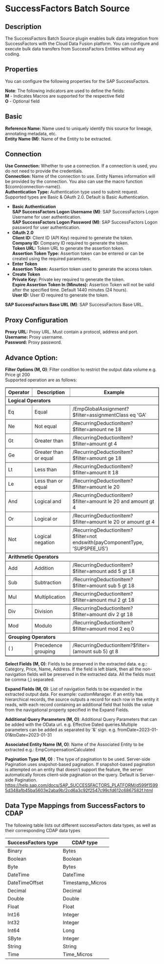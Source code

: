 # SuccessFactors Batch Source
## Description
The SuccessFactors Batch Source plugin enables bulk data integration from SuccessFactors with the Cloud Data Fusion
platform. You can configure and execute bulk data transfers from SuccessFactors Entities without any coding.

## Properties
You can configure the following properties for the SAP SuccessFactors.

**Note**: The following indicators are used to define the fields:  
**M** - Indicates Macros are supported for the respective field  
**O** - Optional field

## Basic
**Reference Name:** Name used to uniquely identify this source for lineage,
annotating metadata, etc.  
**Entity Name (M)**: Name of the Entity to be extracted.

## Connection
**Use Connection:** Whether to use a connection. If a connection is used, you do not need to provide the credentials.  
**Connection:** Name of the connection to use. Entity Names information will be provided by the connection.
You also can use the macro function ${conn(connection-name)}.  
**Authentication Type:** Authentication type used to submit request. Supported types are Basic & OAuth 2.0. Default is Basic Authentication.   
* **Basic Authentication**  
**SAP SuccessFactors Logon Username (M)**: SAP SuccessFactors Logon Username for user authentication.  
**SAP SuccessFactors Logon Password (M)**: SAP SuccessFactors Logon password for user authentication.  
* **OAuth 2.0**  
  **Client ID:** Client ID (API Key) required to generate the token.  
  **Company ID:** Company ID required to generate the token.  
  **Token URL:** Token URL to generate the assertion token.  
  **Assertion Token Type:** Assertion token can be entered or can be created using the required parameters.
* **Enter Token**  
  **Assertion Token:** Assertion token used to generate the access token.
* **Create Token**  
  **Private Key:** Private key required to generate the token.  
  **Expire Assertion Token In (Minutes):** Assertion Token will not be valid after the specified time. Default 1440 minutes (24 hours).    
  **User ID:** User ID required to generate the token.

**SAP SuccessFactors Base URL (M)**: SAP SuccessFactors Base URL.  

## Proxy Configuration
**Proxy URL:** Proxy URL. Must contain a protocol, address and port.  
**Username:** Proxy username.  
**Password:** Proxy password. 

## Advance Option:

**Filter Options (M, O)**: Filter condition to restrict the output data volume e.g. Price gt 200  
Supported operation are as follows:
<table border="1" cellspacing="0" cellpadding="0" aria-label="Filter Query Option Operators">
<tbody>
<tr>
<th>Operator</th>
<th>Description</th>
<th>Example</th>
</tr>
<tr>
<td colspan="3"><b>Logical Operators</b></td>
</tr>
<tr>
<td>Eq</td>
<td>Equal</td>
<td>/EmpGlobalAssignment?$filter=assignmentClass eq 'GA'</td>
</tr>
<tr>
<td>Ne</td>
<td>Not equal</td>
<td>/RecurringDeductionItem?$filter=amount ne 18</td>
</tr>
<tr>
<td>Gt</td>
<td>Greater than</td>
<td>/RecurringDeductionItem?$filter=amount gt 4</td>
</tr>
<tr>
<td>Ge</td>
<td>Greater than or equal</td>
<td>/RecurringDeductionItem?$filter=amount ge 18</td>
</tr>
<tr>
<td>Lt</td>
<td>Less than</td>
<td>/RecurringDeductionItem?$filter=amount lt 18</td>
</tr>
<tr>
<td>Le</td>
<td>Less than or equal</td>
<td>/RecurringDeductionItem?$filter=amount le 20</td>
</tr>
<tr>
<td>And</td>
<td>Logical and</td>
<td>/RecurringDeductionItem?$filter=amount le 20 and amount gt 4</td>
</tr>
<tr>
<td>Or</td>
<td>Logical or</td>
<td>/RecurringDeductionItem?$filter=amount le 20 or amount gt 4</td>
</tr>
<tr>
<td>Not</td>
<td>Logical negation</td>
<td>/RecurringDeductionItem?$filter=not endswith(payComponentType, 'SUPSPEE_US')</td>
</tr>
<tr>
<td colspan="3"><b>Arithmetic Operators</b></td>
</tr>
<tr>
<td>Add</td>
<td>Addition</td>
<td>/RecurringDeductionItem?$filter=amount add 5 gt 18</td>
</tr>
<tr>
<td>Sub</td>
<td>Subtraction</td>
<td>/RecurringDeductionItem?$filter=amount sub 5 gt 18</td>
</tr>
<tr>
<td>Mul</td>
<td>Multiplication</td>
<td>/RecurringDeductionItem?$filter=amount mul 2 gt 18</td>
</tr>
<tr>
<td>Div</td>
<td>Division</td>
<td>/RecurringDeductionItem?$filter=amount div 2 gt 18</td>
</tr>
<tr>
<td>Mod</td>
<td>Modulo</td>
<td>/RecurringDeductionItem?$filter=amount mod 2 eq 0</td>
</tr>
<tr>
<td colspan="3"><b>Grouping Operators</b></td>
</tr>
<tr>
<td>( )</td>
<td>Precedence grouping</td>
<td>/RecurringDeductionItem?$filter=(amount sub 5) gt 8</td>
</tr>
</tbody>
</table>   


**Select Fields (M, O)**: Fields to be preserved in the extracted data. e.g.: Category, Price, Name, Address. If the 
field is left blank, then all the non-navigation fields will be preserved in the extracted data.
All the fields must be comma (,) separated.

**Expand Fields (M, O)**: List of navigation fields to be expanded in the extracted output data. 
For example: customManager. If an entity has hierarchical records, the source outputs a record for each row in the 
entity it reads, with each record containing an additional field that holds the value from the navigational property 
specified in the Expand Fields.

**Additional Query Parameters (M, O)**: Additional Query Parameters that can be added with the OData url. 
e.g. Effective Dated queries.Multiple parameters can be added as separated by '&' sign. 
e.g. fromDate=2023-01-01&toDate=2023-01-31

**Associated Entity Name (M, O)**: Name of the Associated Entity to be extracted
e.g.: EmpCompensationCalculated

**Pagination Type (M, O)** : The type of pagination to be used. 
Server-side Pagination uses snapshot-based pagination. If snapshot-based pagination is attempted on an entity that 
doesn’t support the feature, the server automatically forces client-side pagination on the query. Default is 
Server-side Pagination. 
https://help.sap.com/docs/SAP_SUCCESSFACTORS_PLATFORM/d599f15995d348a1b45ba5603e2aba9b/2cd6a3c92f2547c99cfd612c6867582f.html


Data Type Mappings from SuccessFactors to CDAP
----------
The following table lists out different successFactors data types, as well as their corresponding CDAP data types

| SuccessFactors type | CDAP type |
|----------------|---------------|
| Binary         | Bytes         |
| Boolean        | Boolean       |
| Byte           | Bytes         |
| DateTime       | DateTime      |
| DateTimeOffset | Timestamp_Micros|
| Decimal        | Decimal       |
| Double         | Double        |
| Float          | Float         |
| Int16          | Integer       |
| Int32          | Integer       |
| Int64          | Long          |
| SByte          | Integer       |
| String         | String        |
| Time           | Time_Micros   |
